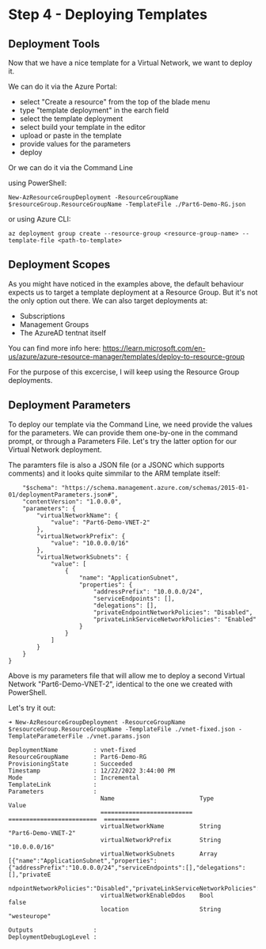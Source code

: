 # Step 4 - Deploying Templates

## Deployment Tools

Now that we have a nice template for a Virtual Network, we want to deploy it. 

We can do it via the Azure Portal:
- select "Create a resource" from the top of the blade menu
- type "template deployment" in the earch field
- select the template deployment
- select build your template in the editor
- upload or paste in the template
- provide values for the parameters
- deploy

Or we can do it via the Command Line

using PowerShell:
```
New-AzResourceGroupDeployment -ResourceGroupName $resourceGroup.ResourceGroupName -TemplateFile ./Part6-Demo-RG.json
```

or using Azure CLI:
```
az deployment group create --resource-group <resource-group-name> --template-file <path-to-template>
```

## Deployment Scopes

As you might have noticed in the examples above, the default behaviour expects us to target a template deployment at a Resource Group. But it's not the only option out there. We can also target deployments at:
- Subscriptions
- Management Groups
- The AzureAD tentnat itself

You can find more info here: https://learn.microsoft.com/en-us/azure/azure-resource-manager/templates/deploy-to-resource-group

For the purpose of this excercise, I will keep using the Resource Group deployments. 

## Deployment Parameters

To deploy our template via the Command Line, we need provide the values for the parameters. We can provide them one-by-one in the command prompt, or through a Parameters File. Let's try the latter option for our Virtual Network deployment.

The paramters file is also a JSON file (or a JSONC which supports comments) and it looks quite simmilar to the ARM template itself:

```{
    "$schema": "https://schema.management.azure.com/schemas/2015-01-01/deploymentParameters.json#",
    "contentVersion": "1.0.0.0",
    "parameters": {
        "virtualNetworkName": {
            "value": "Part6-Demo-VNET-2"
        },
        "virtualNetworkPrefix": {
            "value": "10.0.0.0/16"
        },
        "virtualNetworkSubnets": {
            "value": [
                {
                    "name": "ApplicationSubnet",
                    "properties": {
                        "addressPrefix": "10.0.0.0/24",
                        "serviceEndpoints": [],
                        "delegations": [],
                        "privateEndpointNetworkPolicies": "Disabled",
                        "privateLinkServiceNetworkPolicies": "Enabled"
                    }
                }
            ]
        }
    }
}
```

Above is my parameters file that will allow me to deploy a second Virtual Network "Part6-Demo-VNET-2", identical to the one we created with PowerShell.

Let's try it out:

```
➜ New-AzResourceGroupDeployment -ResourceGroupName $resourceGroup.ResourceGroupName -TemplateFile ./vnet-fixed.json -TemplateParameterFile ./vnet.params.json  

DeploymentName          : vnet-fixed
ResourceGroupName       : Part6-Demo-RG
ProvisioningState       : Succeeded
Timestamp               : 12/22/2022 3:44:00 PM
Mode                    : Incremental
TemplateLink            : 
Parameters              : 
                          Name                        Type                       Value     
                          ==========================  =========================  ==========
                          virtualNetworkName          String                     "Part6-Demo-VNET-2"
                          virtualNetworkPrefix        String                     "10.0.0.0/16"
                          virtualNetworkSubnets       Array                      [{"name":"ApplicationSubnet","properties":{"addressPrefix":"10.0.0.0/24","serviceEndpoints":[],"delegations":[],"privateE
                          ndpointNetworkPolicies":"Disabled","privateLinkServiceNetworkPolicies":"Enabled"}}]
                          virtualNetworkEnableDdos    Bool                       false     
                          location                    String                     "westeurope"
                          
Outputs                 : 
DeploymentDebugLogLevel : 
```
